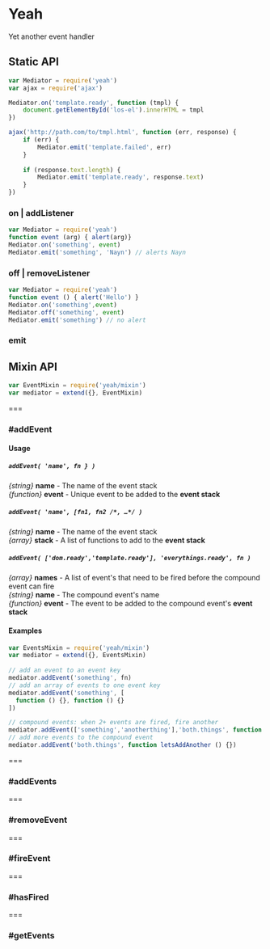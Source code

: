 # Yeah
Yet another event handler

## Static API

```js
var Mediator = require('yeah')
var ajax = require('ajax')

Mediator.on('template.ready', function (tmpl) {
	document.getElementById('los-el').innerHTML = tmpl
})

ajax('http://path.com/to/tmpl.html', function (err, response) {
	if (err) {
		Mediator.emit('template.failed', err)
	}
		
	if (response.text.length) {
		Mediator.emit('template.ready', response.text)
	}
})
```

### on | addListener

```js
var Mediator = require('yeah')
function event (arg) { alert(arg)}
Mediator.on('something', event)
Mediator.emit('something', 'Nayn') // alerts Nayn
```
### off | removeListener
  
```js
var Mediator = require('yeah')
function event () { alert('Hello') }
Mediator.on('something',event)
Mediator.off('something', event)
Mediator.emit('something') // no alert
```

### emit


## Mixin API

```js
var EventMixin = require('yeah/mixin')
var mediator = extend({}, EventMixin)
```

===
### #addEvent

#### Usage

##### `addEvent( 'name', fn } )`  
*{string}*  __name__ - The name of the event stack  
*{function}* __event__ - Unique event to be added to the __event stack__  
	
##### `addEvent( 'name', [fn1, fn2 /*, …*/ )`    
*{string}* __name__ - The name of the event stack  
*{array}* __stack__ - A list of functions to add to the __event stack__  

##### `addEvent( ['dom.ready','template.ready'], 'everythings.ready', fn )`
*{array}* __names__ - A list of event's that need to be fired before the compound event can fire  
*{string}* __name__ - The compound event's name  
*{function}* __event__ - The event to be added to the compound event's __event stack__

#### Examples

```js
var EventsMixin = require('yeah/mixin')
var mediator = extend({}, EventsMixin)
 
// add an event to an event key
mediator.addEvent('something', fn)
// add an array of events to one event key
mediator.addEvent('something', [
  function () {}, function () {}
])

// compound events: when 2+ events are fired, fire another
mediator.addEvent(['something','anotherthing'],'both.things', function oneThing() {})
// add more events to the compound event
mediator.addEvent('both.things', function letsAddAnother () {})
```

===
### #addEvents

===
### #removeEvent

===
### #fireEvent

===
### #hasFired

===
### #getEvents

